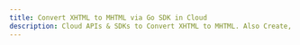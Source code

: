 ---title: Convert XHTML to MHTML via Go SDK in Clouddescription: Cloud APIs & SDKs to Convert XHTML to MHTML. Also Create, Edit & Render Microsoft Word & OpenOffice documents in the Cloud.---